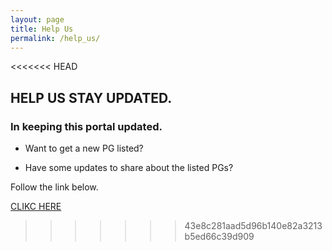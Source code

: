 ```yaml
---
layout: page
title: Help Us
permalink: /help_us/
---
```

<<<<<<< HEAD
## HELP US STAY UPDATED.
### In keeping this portal updated.


* Want to get a new PG listed?


* Have some updates to share about the listed PGs?

Follow the link below.

[CLIKC HERE](http://tinyurl.com/helpusform)
>>>>>>> 43e8c281aad5d96b140e82a3213b5ed66c39d909
